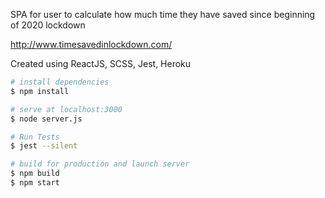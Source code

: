 SPA for user to calculate how much time they have saved since beginning of 2020 lockdown

http://www.timesavedinlockdown.com/

Created using ReactJS, SCSS, Jest, Heroku

```bash
# install dependencies
$ npm install

# serve at localhost:3000
$ node server.js

# Run Tests
$ jest --silent

# build for production and launch server
$ npm build
$ npm start
```